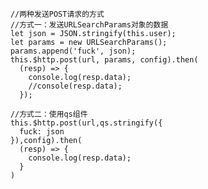         //两种发送POST请求的方式
        //方式一：发送URLSearchParams对象的数据
        let json = JSON.stringify(this.user);
        let params = new URLSearchParams();
        params.append('fuck', json);
        this.$http.post(url, params, config).then(
          (resp) => {
            console.log(resp.data);
            //console(resp.data);
          });

        //方式二：使用qs组件
        this.$http.post(url,qs.stringify({
          fuck: json
        }),config).then(
          (resp) => {
            console.log(resp.data);
          }
        )
